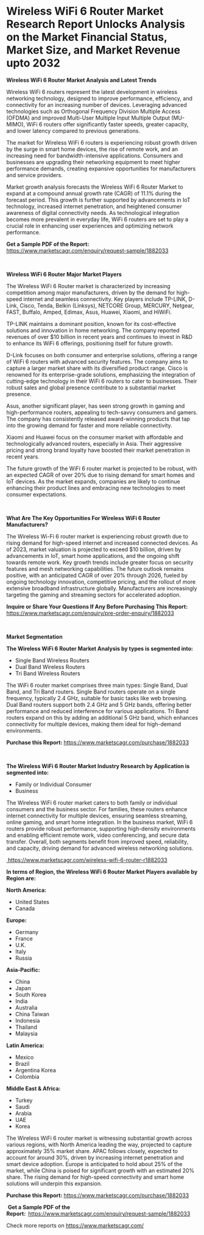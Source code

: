 <p><h1>Wireless WiFi 6 Router Market Research Report Unlocks Analysis on the Market Financial Status, Market Size, and Market Revenue upto 2032</h1></p><p><strong>Wireless WiFi 6 Router Market Analysis and Latest Trends</strong></p>
<p><p>Wireless WiFi 6 routers represent the latest development in wireless networking technology, designed to improve performance, efficiency, and connectivity for an increasing number of devices. Leveraging advanced technologies such as Orthogonal Frequency Division Multiple Access (OFDMA) and improved Multi-User Multiple Input Multiple Output (MU-MIMO), WiFi 6 routers offer significantly faster speeds, greater capacity, and lower latency compared to previous generations. </p><p>The market for Wireless WiFi 6 routers is experiencing robust growth driven by the surge in smart home devices, the rise of remote work, and an increasing need for bandwidth-intensive applications. Consumers and businesses are upgrading their networking equipment to meet higher performance demands, creating expansive opportunities for manufacturers and service providers. </p><p>Market growth analysis forecasts the Wireless WiFi 6 Router Market to expand at a compound annual growth rate (CAGR) of 11.1% during the forecast period. This growth is further supported by advancements in IoT technology, increased internet penetration, and heightened consumer awareness of digital connectivity needs. As technological integration becomes more prevalent in everyday life, WiFi 6 routers are set to play a crucial role in enhancing user experiences and optimizing network performance.</p></p>
<p><strong>Get a Sample PDF of the Report:&nbsp;</strong> <a href="https://www.marketscagr.com/enquiry/request-sample/1882033?utm_campaign=3448&utm_medium=2&utm_source=Github&utm_content=ia&utm_term=05042025&utm_id=wireless-wifi-6-router">https://www.marketscagr.com/enquiry/request-sample/1882033</a></p>
<p>&nbsp;</p>
<p><strong>Wireless WiFi 6 Router Major Market Players</strong></p>
<p><p>The Wireless WiFi 6 Router market is characterized by increasing competition among major manufacturers, driven by the demand for high-speed internet and seamless connectivity. Key players include TP-LINK, D-Link, Cisco, Tenda, Belkin (Linksys), NETCORE Group, MERCURY, Netgear, FAST, Buffalo, Amped, Edimax, Asus, Huawei, Xiaomi, and HiWiFi.</p><p>TP-LINK maintains a dominant position, known for its cost-effective solutions and innovation in home networking. The company reported revenues of over $10 billion in recent years and continues to invest in R&D to enhance its WiFi 6 offerings, positioning itself for future growth.</p><p>D-Link focuses on both consumer and enterprise solutions, offering a range of WiFi 6 routers with advanced security features. The company aims to capture a larger market share with its diversified product range. Cisco is renowned for its enterprise-grade solutions, emphasizing the integration of cutting-edge technology in their WiFi 6 routers to cater to businesses. Their robust sales and global presence contribute to a substantial market presence.</p><p>Asus, another significant player, has seen strong growth in gaming and high-performance routers, appealing to tech-savvy consumers and gamers. The company has consistently released award-winning products that tap into the growing demand for faster and more reliable connectivity.</p><p>Xiaomi and Huawei focus on the consumer market with affordable and technologically advanced routers, especially in Asia. Their aggressive pricing and strong brand loyalty have boosted their market penetration in recent years.</p><p>The future growth of the WiFi 6 router market is projected to be robust, with an expected CAGR of over 20% due to rising demand for smart homes and IoT devices. As the market expands, companies are likely to continue enhancing their product lines and embracing new technologies to meet consumer expectations.</p></p>
<p>&nbsp;</p>
<p><strong>What Are The Key Opportunities For Wireless WiFi 6 Router Manufacturers?</strong></p>
<p><p>The Wireless Wi-Fi 6 router market is experiencing robust growth due to rising demand for high-speed internet and increased connected devices. As of 2023, market valuation is projected to exceed $10 billion, driven by advancements in IoT, smart home applications, and the ongoing shift towards remote work. Key growth trends include greater focus on security features and mesh networking capabilities. The future outlook remains positive, with an anticipated CAGR of over 20% through 2026, fueled by ongoing technology innovation, competitive pricing, and the rollout of more extensive broadband infrastructure globally. Manufacturers are increasingly targeting the gaming and streaming sectors for accelerated adoption.</p></p>
<p><strong>Inquire or Share Your Questions If Any Before Purchasing This Report:</strong> <a href="https://www.marketscagr.com/enquiry/pre-order-enquiry/1882033?utm_campaign=3448&utm_medium=2&utm_source=Github&utm_content=ia&utm_term=05042025&utm_id=wireless-wifi-6-router">https://www.marketscagr.com/enquiry/pre-order-enquiry/1882033</a></p>
<p>&nbsp;</p>
<p><strong>Market Segmentation</strong></p>
<p><strong>The Wireless WiFi 6 Router Market Analysis by types is segmented into:</strong></p>
<p><ul><li>Single Band Wireless Routers</li><li>Dual Band Wireless Routers</li><li>Tri Band Wireless Routers</li></ul></p>
<p><p>The WiFi 6 router market comprises three main types: Single Band, Dual Band, and Tri Band routers. Single Band routers operate on a single frequency, typically 2.4 GHz, suitable for basic tasks like web browsing. Dual Band routers support both 2.4 GHz and 5 GHz bands, offering better performance and reduced interference for various applications. Tri Band routers expand on this by adding an additional 5 GHz band, which enhances connectivity for multiple devices, making them ideal for high-demand environments.</p></p>
<p><strong>Purchase this Report:&nbsp;</strong><a href="https://www.marketscagr.com/purchase/1882033?utm_campaign=3448&utm_medium=2&utm_source=Github&utm_content=ia&utm_term=05042025&utm_id=wireless-wifi-6-router">https://www.marketscagr.com/purchase/1882033</a></p>
<p>&nbsp;</p>
<p><strong>The Wireless WiFi 6 Router Market Industry Research by Application is segmented into:</strong></p>
<p><ul><li>Family or Individual Consumer</li><li>Business</li></ul></p>
<p><p>The Wireless WiFi 6 router market caters to both family or individual consumers and the business sector. For families, these routers enhance internet connectivity for multiple devices, ensuring seamless streaming, online gaming, and smart home integration. In the business market, WiFi 6 routers provide robust performance, supporting high-density environments and enabling efficient remote work, video conferencing, and secure data transfer. Overall, both segments benefit from improved speed, reliability, and capacity, driving demand for advanced wireless networking solutions.</p></p>
<p><a href="https://www.marketscagr.com/wireless-wifi-6-router-r1882033?utm_campaign=3448&utm_medium=2&utm_source=Github&utm_content=ia&utm_term=05042025&utm_id=wireless-wifi-6-router">&nbsp;https://www.marketscagr.com/wireless-wifi-6-router-r1882033</a></p>
<p><strong>In terms of Region, the Wireless WiFi 6 Router Market Players available by Region are:</strong></p>
<p>
    <p> <strong> North America: </strong>
        <ul>
            <li>United States</li>
            <li>Canada</li>
        </ul>
        </p> 
    <p> <strong> Europe: </strong>
        <ul>
            <li>Germany</li>
            <li>France</li>
            <li>U.K.</li>
            <li>Italy</li>
            <li>Russia</li>
        </ul>
        </p> 
    <p> <strong> Asia-Pacific: </strong>
        <ul>
            <li>China</li>
            <li>Japan</li>
            <li>South Korea</li>
            <li>India</li>
            <li>Australia</li>
            <li>China Taiwan</li>
            <li>Indonesia</li>
            <li>Thailand</li>
            <li>Malaysia</li>
        </ul>
        </p> 
    <p> <strong> Latin America: </strong>
        <ul>
            <li>Mexico</li>
            <li>Brazil</li>
            <li>Argentina Korea</li>
            <li>Colombia</li>
        </ul>
        </p> 
    <p> <strong> Middle East & Africa: </strong>
        <ul>
            <li>Turkey</li>
            <li>Saudi</li>
            <li>Arabia</li>
            <li>UAE</li>
            <li>Korea</li>
        </ul>
    </p>
    </p>
<p><p>The Wireless WiFi 6 router market is witnessing substantial growth across various regions, with North America leading the way, projected to capture approximately 35% market share. APAC follows closely, expected to account for around 30%, driven by increasing internet penetration and smart device adoption. Europe is anticipated to hold about 25% of the market, while China is poised for significant growth with an estimated 20% share. The rising demand for high-speed connectivity and smart home solutions will underpin this expansion.</p></p>
<p><strong>Purchase this Report: </strong><a href="https://www.marketscagr.com/purchase/1882033?utm_campaign=3448&utm_medium=2&utm_source=Github&utm_content=ia&utm_term=05042025&utm_id=wireless-wifi-6-router">https://www.marketscagr.com/purchase/1882033</a></p>
<p>&nbsp;<strong>Get a Sample PDF of the Report:&nbsp;&nbsp;</strong><a href="https://www.marketscagr.com/enquiry/request-sample/1882033?utm_campaign=3448&utm_medium=2&utm_source=Github&utm_content=ia&utm_term=05042025&utm_id=wireless-wifi-6-router">https://www.marketscagr.com/enquiry/request-sample/1882033</a></p>
<p><strong></strong></p>
<p>Check more reports on <a href="https://www.marketscagr.com/?utm_campaign=3448&utm_medium=2&utm_source=Github&utm_content=ia&utm_term=05042025&utm_id=wireless-wifi-6-router">https://www.marketscagr.com/</a></p>